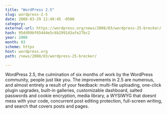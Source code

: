 ```yaml
---
title: "WordPress 2.5"
slug: wordpress-2-5
date: 2008-03-29 12:49:45 -0500
category: 
external-url: https://wordpress.org/news/2008/03/wordpress-25-brecker/
hash: 95dd99bf65444e5c6b299143afe27bc2
year: 2008
month: 03
scheme: https
host: wordpress.org
path: /news/2008/03/wordpress-25-brecker/

---
```


WordPress 2.5, the culmination of six months of work by the WordPress community, people just like you. The improvements in 2.5 are numerous, and almost entirely a result of your feedback: multi-file uploading, one-click plugin upgrades, built-in galleries, customizable dashboard, salted passwords and cookie encryption, media library, a WYSIWYG that doesnt mess with your code, concurrent post editing protection, full-screen writing, and search that covers posts and pages.

